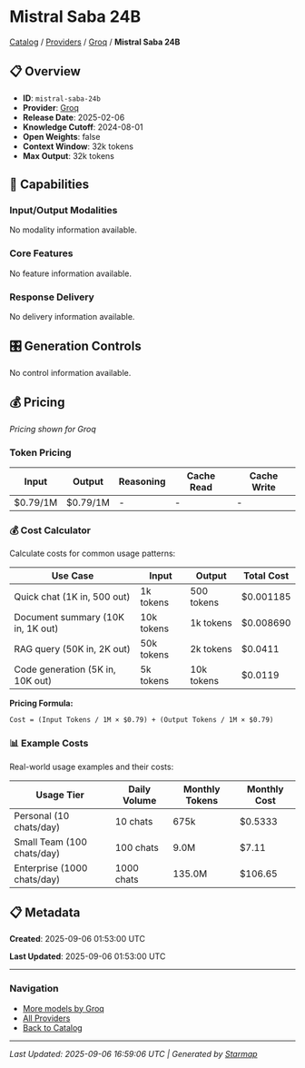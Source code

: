 # Mistral Saba 24B
  
[Catalog](../../../..) / [Providers](../../..) / [Groq](../..) / **Mistral Saba 24B**


## 📋 Overview
  
- **ID**: `mistral-saba-24b`
- **Provider**: [Groq](../)
- **Release Date**: 2025-02-06
- **Knowledge Cutoff**: 2024-08-01
- **Open Weights**: false
- **Context Window**: 32k tokens
- **Max Output**: 32k tokens
  
## 🎯 Capabilities
  
### Input/Output Modalities
  
No modality information available.
  
### Core Features
  
No feature information available.
  
### Response Delivery
  
No delivery information available.
  
## 🎛️ Generation Controls
  
No control information available.
  
## 💰 Pricing
  
*Pricing shown for Groq*
  
  
### Token Pricing
  
| Input | Output | Reasoning | Cache Read | Cache Write |
|---------|---------|---------|---------|---------|
| $0.79/1M | $0.79/1M | - | - | - |

  
### 💰 Cost Calculator
  
Calculate costs for common usage patterns:
  
  
| Use Case | Input | Output | Total Cost |
|---------|---------|---------|---------|
| Quick chat (1K in, 500 out) | 1k tokens | 500 tokens | $0.001185 |
| Document summary (10K in, 1K out) | 10k tokens | 1k tokens | $0.008690 |
| RAG query (50K in, 2K out) | 50k tokens | 2k tokens | $0.0411 |
| Code generation (5K in, 10K out) | 5k tokens | 10k tokens | $0.0119 |

  
**Pricing Formula:**
  
```
Cost = (Input Tokens / 1M × $0.79) + (Output Tokens / 1M × $0.79)
```
  
### 📊 Example Costs
  
Real-world usage examples and their costs:
  
  
| Usage Tier | Daily Volume | Monthly Tokens | Monthly Cost |
|---------|---------|---------|---------|
| Personal (10 chats/day) | 10 chats | 675k | $0.5333 |
| Small Team (100 chats/day) | 100 chats | 9.0M | $7.11 |
| Enterprise (1000 chats/day) | 1000 chats | 135.0M | $106.65 |

  
## 📋 Metadata
  
**Created**: 2025-09-06 01:53:00 UTC
  
**Last Updated**: 2025-09-06 01:53:00 UTC
  
  
---
  
  
### Navigation

- [More models by Groq](../)
- [All Providers](../../../../providers)
- [Back to Catalog](../../../..)


---
_Last Updated: 2025-09-06 16:59:06 UTC | Generated by [Starmap](https://github.com/agentstation/starmap)_
